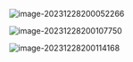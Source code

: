 ![image-20231228200052266](/Users/yuebinghui/Documents/program/github/note/images/image-20231228200052266.png)

![image-20231228200107750](/Users/yuebinghui/Documents/program/github/note/images/image-20231228200107750.png)

![image-20231228200114168](/Users/yuebinghui/Documents/program/github/note/images/image-20231228200114168.png)
